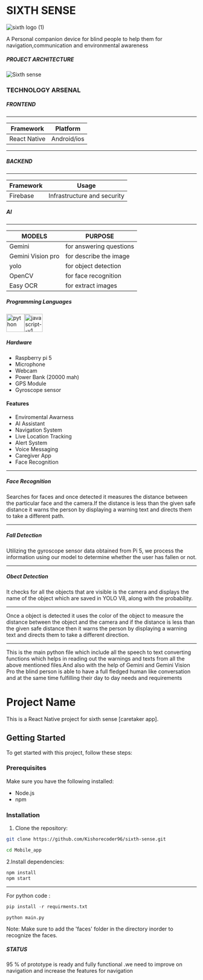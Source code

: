 # SIXTH SENSE
![sixth logo (1)](https://github.com/Kishorecoder96/sixth-sense/assets/115532083/d05649f2-fa63-424c-80c3-c491bc632fa7)


A Personal companion device for blind people to help them for navigation,communication and environmental awareness

##### PROJECT ARCHITECTURE
![Sixth sense](https://github.com/Kishorecoder96/sixth-sense/assets/115532083/4424170b-c36f-4bd9-8f3f-0736811866b7)

### TECHNOLOGY ARSENAL

##### FRONTEND
---
| Framework | Platform |
|------ |------- |
| React Native | Android/ios | <img width="16" height="16" src="https://img.icons8.com/office/16/react.png" alt="react"/> |


---
##### BACKEND
---
| Framework | Usage |
|------ |------- |
|Firebase | Infrastructure and security|

##### AI 
---
| MODELS | PURPOSE |
|----- |----- |
| Gemini | for answering questions |
| Gemini Vision pro | for describe the image |
| yolo |for object detection |
| OpenCV | for face recognition |
| Easy OCR | for extract images

##### Programming Languages
<img width="48" height="48" src="https://img.icons8.com/fluency/48/python.png" alt="python"/><img width="48" height="48" src="https://img.icons8.com/color/48/javascript--v1.png" alt="javascript--v1"/>

##### Hardware

- Raspberry pi 5
- Microphone
- Webcam
- Power Bank (20000 mah)
- GPS Module
- Gyroscope sensor

#### Features
- Enviromental Awarness
- AI Assistant
- Navigation System
- Live Location Tracking
- Alert System
- Voice Messaging
- Caregiver App
- Face Recognition



---
##### Face Recognition
Searches for faces and once detected it measures the distance between the particular face and the camera.If the distance is less than the given safe distance it warns the person by displaying a warning text and directs them to take a different path.


---
##### Fall Detection

Utilizing the gyroscope sensor data obtained from Pi 5, we process the information using our model to determine whether the user has fallen or not.


---
##### Obect Detection
It checks for all the objects that are visible is the camera and displays the name of the object which are saved in YOLO V8, along with the probability.


---
Once a object is detected it uses the color of the object to measure the distance between the object and the camera and if the distance is less than the given safe distance then it warns the person by displaying a warning text and directs them to take a different direction.





---

This is the main python file which include all the speech to text converting functions which helps in reading out the warnings and texts from all the above mentioned files.And also with the help of Gemini and Gemini Vision Pro the blind person is able to have a full fledged human like conversation and at the same time fulfilling their day to day needs and requirements
# Project Name

This is a React Native project for sixth sense [caretaker app].

## Getting Started

To get started with this project, follow these steps:

### Prerequisites

Make sure you have the following installed:

- Node.js
- npm 

### Installation

1. Clone the repository:

```bash
git clone https://github.com/Kishorecoder96/sixth-sense.git
```
```bash
cd Mobile_app
```
2.Install dependencies:
```bash
npm install
npm start
```
---
For python code :
```python
pip install -r requirments.txt
```
```python
python main.py
```
Note: Make sure to add the 'faces' folder in the directory inorder to recognize the faces.


##### STATUS
95 % of prototype is ready and fully functional .we need to improve on navigation and increase the features  for navigation

